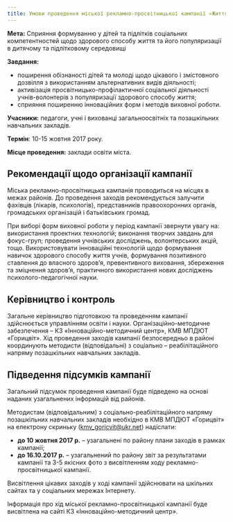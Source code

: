 ```yaml
---
title: Умови проведення міської рекламно-просвітницької кампанії «Життя яскраве без тютюну, алкоголю, наркотиків»
---
```


**Мета:** Сприяння формуванню у дітей та підлітків соціальних компетентностей щодо здорового способу життя та його популяризації в дитячому та підлітковому середовищі

**Завдання:**

- поширення обізнаності дітей та молоді щодо цікавого і змістовного дозвілля з використанням альтернативних видів діяльності;
- активізація просвітницько-профілактичної соціальної діяльності учнів-волонтерів з популяризації здорового способу життя;
- сприяння поширенню інноваційних форм і методів виховної роботи.

**Учасники:** педагоги, учні і вихованці загальноосвітніх та позашкільних навчальних закладів.

**Термін**: 10-15 жовтня 2017 року.

**Місце проведення:** заклади освіти міста.

## Рекомендації щодо організації кампанії

Міська рекламно-просвітницька кампанія проводиться на місцях в межах районів. До проведення заходів рекомендується залучити фахівців (лікарів, психологів), представників правоохоронних органів, громадських організацій і батьківських громад.

При виборі форм виховної роботи у період кампанії звернути увагу на: використання проектних технологій; виконання творчих завдань для фокус-груп; проведення учнівських досліджень, волонтерських акцій, тощо. Використовувати інноваційні технологій щодо формування навичок здорового способу життя учнів, формування позитивного ставлення до власного здоров’я, превентивного виховання, збереження та зміцнення здоров’я, практичного використання нових досліджень психолого-педагогічної науки.

## Керівництво і контроль

Загальне керівництво підготовкою та проведенням кампанії здійснюється управлінням освіти і науки. Організаційно-методичне забезпечення – КЗ «Інноваційно-методичний центр», КМВ МПДЮТ «Горицвіт». Хід проведення заходів кампанії безпосередньо в районі координують методисти (відповідальні) з соціально – реабілітаційного напряму позашкільних навчальних закладів.

## Підведення підсумків кампанії

Загальний підсумок проведення кампанії буде підведено на основі наданих узагальнених інформацій від районів.

Методистам (відповідальним) з соціально-реабілітаційного напряму позашкільних навчальних закладів необхідно в КМВ МПДЮТ «Горицвіт» на електрону скриньку ([kmv_goricvit@ukr.net](mailto:kmv_goricvit@ukr.net)) надіслати:

- **до 10 жовтня 2017 р.** – узагальнені по району плани заходів в рамках кампанії;
- **до 16.10.2017 р.** – узагальнений по району звіт за результатами кампанії та 3-5 якісних фото з висвітленням ходу рекламно-просвітницької кампанії.

Висвітлення цікавих заходів у ході кампанії здійснювати на шкільних сайтах та у соціальних мережах Інтернету.

Інформація про хід міської рекламно-просвітницької кампанії буде висвітлена на сайті КЗ «Інноваційно-методичний центр».
